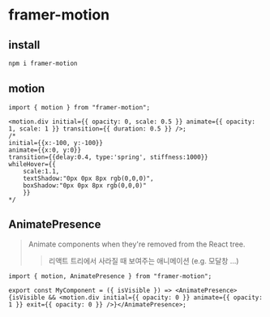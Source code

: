 # framer-motion

## install

```sh
npm i framer-motion
```

## motion

```tsx
import { motion } from "framer-motion";

<motion.div initial={{ opacity: 0, scale: 0.5 }} animate={{ opacity: 1, scale: 1 }} transition={{ duration: 0.5 }} />;
/*
initial={{x:-100, y:-100}}
animate={{x:0, y:0}}
transition={{delay:0.4, type:'spring', stiffness:1000}}
whileHover={{
    scale:1.1,
    textShadow:"0px 0px 8px rgb(0,0,0)",
    boxShadow:"0px 0px 8px rgb(0,0,0)"
    }}
*/
```

## AnimatePresence

> Animate components when they're removed from the React tree.
>
> > 리액트 트리에서 사라질 때 보여주는 애니메이션 (e.g. 모달창 ...)

```tsx
import { motion, AnimatePresence } from "framer-motion";

export const MyComponent = ({ isVisible }) => <AnimatePresence>{isVisible && <motion.div initial={{ opacity: 0 }} animate={{ opacity: 1 }} exit={{ opacity: 0 }} />}</AnimatePresence>;
```
